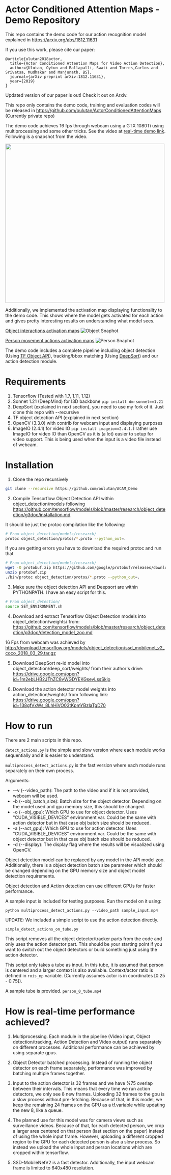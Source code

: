 # Actor Conditioned Attention Maps - Demo Repository

This repo contains the demo code for our action recognition model explained in https://arxiv.org/abs/1812.11631 

If you use this work, please cite our paper: 

```
@article{ulutan2018actor,
  title={Actor Conditioned Attention Maps for Video Action Detection},
  author={Ulutan, Oytun and Rallapalli, Swati and Torres,Carlos and Srivatsa, Mudhakar and Manjunath, BS},
  journal={arXiv preprint arXiv:1812.11631},
  year={2019}
}
```

Updated version of our paper is out! Check it out on Arxiv.

This repo only contains the demo code, training and evaluation codes will be released in https://github.com/oulutan/ActorConditionedAttentionMaps (Currently private repo)

The demo code achieves 16 fps through webcam using a GTX 1080Ti using multiprocessing and some other tricks. See the video at [real-time demo link](https://drive.google.com/open?id=1T5AJYp1cF0wLnxG8FmRjoUEGtiR7vvYh). Following is a snapshot from the video. 

<img src="https://github.com/oulutan/ACAM_Demo/blob/master/github_images/lab_actions_snap.png" width="500">


Additionally, we implemented the activation map displaying functionality to the demo code. This shows where the model gets activated for each action and gives pretty interesting results on understanding what model sees.

[Object interactions activation maps](https://drive.google.com/open?id=1Ly97R6HvFQMkZy9emvLlXTRN125HO2-R) 
![Object Snaphot](https://github.com/oulutan/ACAM_Demo/blob/master/github_images/object_cams_snap.png)


[Person movement actions activation maps](https://drive.google.com/open?id=1U2E1WvYlvKGmlbnVlOu8CWYhsApKygCR)
![Person Snaphot](https://github.com/oulutan/ACAM_Demo/blob/master/github_images/person_states_snap.png)

The demo code includes a complete pipeline including object detection (Using [TF Object API](https://github.com/tensorflow/models)), tracking/bbox matching (Using [DeepSort](https://github.com/nwojke/deep_sort)) and our action detection module.

# Requirements
1. Tensorflow (Tested with 1.7, 1.11, 1.12)
2. Sonnet 1.21 (DeepMind) for I3D backbone ``` pip install dm-sonnet==1.21 ```
3. DeepSort (explained in next section), you need to use my fork of it. Just clone this repo with --recursive
4. TF object detection API (explained in next section)
5. OpenCV (3.3.0) with contrib for webcam input and displaying purposes
6. ImageIO (2.4.1) for video IO ```pip install imageio==2.4.1```. I rather use ImageIO for video IO than OpenCV as it is (a lot) easier to setup for video support. This is being used when the input is a video file instead of webcam.

# Installation

1. Clone the repo recursively

```bash
git clone --recursive https://github.com/oulutan/ACAM_Demo
```

2. Compile Tensorflow Object Detection API within object_detection/models following https://github.com/tensorflow/models/blob/master/research/object_detection/g3doc/installation.md

It should be just the protoc compilation like the following: 
```bash
# From object_detection/models/research/
protoc object_detection/protos/*.proto --python_out=.
```
If you are getting errors you have to download the required protoc and run that
```bash
# From object_detection/models/research/
wget -O protobuf.zip https://github.com/google/protobuf/releases/download/v3.0.0/protoc-3.0.0-linux-x86_64.zip
unzip protobuf.zip
./bin/protoc object_detection/protos/*.proto --python_out=.
```


3. Make sure the object detection API and Deepsort are within PYTHONPATH. I have an easy script for this. 
```bash
# From object_detection/
source SET_ENVIRONMENT.sh
```

4. Download and extract Tensorflow Object Detection models into object_detection/weights/ from: 
https://github.com/tensorflow/models/blob/master/research/object_detection/g3doc/detection_model_zoo.md

16 Fps from webcam was achieved by 
http://download.tensorflow.org/models/object_detection/ssd_mobilenet_v2_coco_2018_03_29.tar.gz

5. Download DeepSort re-id model into object_detection/deep_sort/weights/ from their author's drive: 
https://drive.google.com/open?id=1m2ebLHB2JThZC8vWGDYEKGsevLssSkjo

6. Download the action detector model weights into action_detection/weights/ from following link:
https://drive.google.com/open?id=138gfVxWs_8LhHiVO03tKpmYBzIaTgD70

# How to run
There are 2 main scripts in this repo. 

```detect_actions.py``` is the simple and slow version where each module works sequentially and it is easier to understand. 

```multiprocess_detect_actions.py``` is the fast version where each module runs separately on their own process.

Arguments:
* --v (--video_path): The path to the video and if it is not provided, webcam will be used.
* -b (--obj_batch_size): Batch size for the object detector. Depending on the model used and gpu memory size, this should be changed. 
* -o (--obj_gpu): Which GPU to use for object detector. Uses "CUDA_VISIBLE_DEVICES" environment var. Could be the same with action detector but in that case obj batch size should be reduced. 
* -a (--act_gpu): Which GPU to use for action detector. Uses "CUDA_VISIBLE_DEVICES" environment var. Could be the same with object detector but in that case obj batch size should be reduced. 
* -d (--display): The display flag where the results will be visualized using OpenCV.

Object detection model can be replaced by any model in the API model zoo. Additionally, there is a object detection batch size parameter which should be changed depending on the GPU memory size and object model detection requirements. 

Object detection and Action detection can use different GPUs for faster performance. 

A sample input is included for testing purposes. Run the model on it using:
```
python multiprocess_detect_actions.py --video_path sample_input.mp4
```

UPDATE: We included a simple script to use the action detection directly. 

```simple_detect_actions_on_tube.py```

This script removes all the object detector/tracker parts from the code and only uses the action detector part. This should be your starting point if you want to switch out the object detectors or build something just using the action detector. 

This script only takes a tube as input. In this tube, it is assumed that person is centered and a larger context is also available. Context/actor ratio is defined in ```rois_np``` variable. (Currently assumes actor is in coordinates [0.25 - 0.75]).

A sample tube is provided. ```person_0_tube.mp4```

# How is real-time performance achieved?

1. Multiprocessing. Each module in the pipeline (Video input, Object detection/tracking, Action Detection and Video output) runs separately on different processes. Additional performance can be achieved by using separate gpus. 

2. Object Detector batched processing. Instead of running the object detector on each frame separately, performance was improved by batching multiple frames together. 

3. Input to the action detector is 32 frames and we have %75 overlap between their intervals. This means that every time we run action detectors, we only see 8 new frames. Uploading 32 frames to the gpu is a slow process without pre-fetching. Because of that, in this model, we keep the remaining 24 frames on the GPU as a tf.variable while updating the new 8, like a queue.

4. The planned use for this model was for camera views such as surveillance videos. Because of that, for each detected person, we crop a larger area centered on that person (last section on the paper) instead of using the whole input frame. However, uploading a different cropped region to the GPU for each detected person is also a slow process. So instead we upload the whole input and person locations which are cropped within tensorflow. 

5. SSD-MobileNetV2 is a fast detector. Additionally, the input webcam frame is limited to 640x480 resolution.
